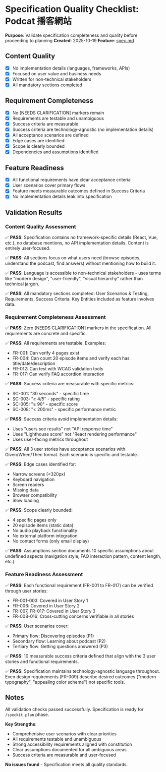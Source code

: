 # Specification Quality Checklist: Podcat 播客網站

**Purpose**: Validate specification completeness and quality before proceeding to planning
**Created**: 2025-10-19
**Feature**: [spec.md](../spec.md)

## Content Quality

- [x] No implementation details (languages, frameworks, APIs)
- [x] Focused on user value and business needs
- [x] Written for non-technical stakeholders
- [x] All mandatory sections completed

## Requirement Completeness

- [x] No [NEEDS CLARIFICATION] markers remain
- [x] Requirements are testable and unambiguous
- [x] Success criteria are measurable
- [x] Success criteria are technology-agnostic (no implementation details)
- [x] All acceptance scenarios are defined
- [x] Edge cases are identified
- [x] Scope is clearly bounded
- [x] Dependencies and assumptions identified

## Feature Readiness

- [x] All functional requirements have clear acceptance criteria
- [x] User scenarios cover primary flows
- [x] Feature meets measurable outcomes defined in Success Criteria
- [x] No implementation details leak into specification

## Validation Results

### Content Quality Assessment
✅ **PASS**: Specification contains no framework-specific details (React, Vue, etc.), no database mentions, no API implementation details. Content is entirely user-focused.

✅ **PASS**: All sections focus on what users need (browse episodes, understand the podcast, find answers) without mentioning how to build it.

✅ **PASS**: Language is accessible to non-technical stakeholders - uses terms like "modern design", "user-friendly", "visual hierarchy" rather than technical jargon.

✅ **PASS**: All mandatory sections completed: User Scenarios & Testing, Requirements, Success Criteria. Key Entities included as feature involves data.

### Requirement Completeness Assessment
✅ **PASS**: Zero [NEEDS CLARIFICATION] markers in the specification. All requirements are concrete and specific.

✅ **PASS**: All requirements are testable. Examples:
- FR-001: Can verify 4 pages exist
- FR-004: Can count 20 episode items and verify each has title/date/description
- FR-012: Can test with WCAG validation tools
- FR-017: Can verify FAQ accordion interaction

✅ **PASS**: Success criteria are measurable with specific metrics:
- SC-001: "30 seconds" - specific time
- SC-003: "≥ 4/5" - specific rating
- SC-005: "≥ 90" - specific score
- SC-008: "< 200ms" - specific performance metric

✅ **PASS**: Success criteria avoid implementation details:
- Uses "users see results" not "API response time"
- Uses "Lighthouse score" not "React rendering performance"
- Uses user-facing metrics throughout

✅ **PASS**: All 3 user stories have acceptance scenarios with Given/When/Then format. Each scenario is specific and testable.

✅ **PASS**: Edge cases identified for:
- Narrow screens (<320px)
- Keyboard navigation
- Screen readers
- Missing data
- Browser compatibility
- Slow loading

✅ **PASS**: Scope clearly bounded:
- 4 specific pages only
- 20 episode items (static data)
- No audio playback functionality
- No external platform integration
- No contact forms (only email display)

✅ **PASS**: Assumptions section documents 10 specific assumptions about undefined aspects (navigation style, FAQ interaction pattern, content length, etc.)

### Feature Readiness Assessment
✅ **PASS**: Each functional requirement (FR-001 to FR-017) can be verified through user stories:
- FR-001-003: Covered in User Story 1
- FR-006: Covered in User Story 2
- FR-007, FR-017: Covered in User Story 3
- FR-008-016: Cross-cutting concerns verifiable in all stories

✅ **PASS**: User scenarios cover:
- Primary flow: Discovering episodes (P1)
- Secondary flow: Learning about podcast (P2)
- Tertiary flow: Getting questions answered (P3)

✅ **PASS**: 10 measurable success criteria defined that align with the 3 user stories and functional requirements.

✅ **PASS**: Specification maintains technology-agnostic language throughout. Even design requirements (FR-009) describe desired outcomes ("modern typography", "appealing color scheme") not specific tools.

## Notes

All validation checks passed successfully. Specification is ready for `/speckit.plan` phase.

**Key Strengths**:
- Comprehensive user scenarios with clear priorities
- All requirements testable and unambiguous
- Strong accessibility requirements aligned with constitution
- Clear assumptions documented for all ambiguous areas
- Success criteria are measurable and user-focused

**No issues found** - Specification meets all quality standards.
